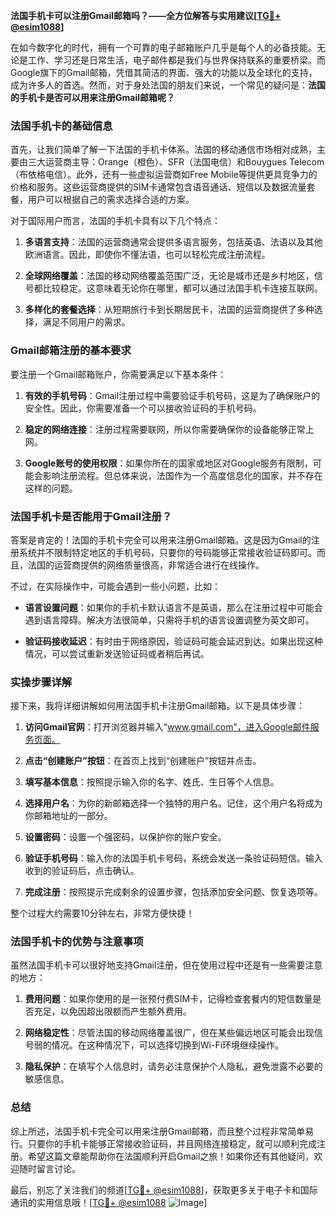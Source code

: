 **法国手机卡可以注册Gmail邮箱吗？——全方位解答与实用建议[[TG💪+ @esim1088](https://t.me/s/esim1088)]**

在如今数字化的时代，拥有一个可靠的电子邮箱账户几乎是每个人的必备技能。无论是工作、学习还是日常生活，电子邮件都是我们与世界保持联系的重要桥梁。而Google旗下的Gmail邮箱，凭借其简洁的界面、强大的功能以及全球化的支持，成为许多人的首选。然而，对于身处法国的朋友们来说，一个常见的疑问是：**法国的手机卡是否可以用来注册Gmail邮箱呢？**

### 法国手机卡的基础信息

首先，让我们简单了解一下法国的手机卡体系。法国的移动通信市场相对成熟，主要由三大运营商主导：Orange（橙色）、SFR（法国电信）和Bouygues Telecom（布依格电信）。此外，还有一些虚拟运营商如Free Mobile等提供更具竞争力的价格和服务。这些运营商提供的SIM卡通常包含语音通话、短信以及数据流量套餐，用户可以根据自己的需求选择合适的方案。

对于国际用户而言，法国的手机卡具有以下几个特点：

1. **多语言支持**：法国的运营商通常会提供多语言服务，包括英语、法语以及其他欧洲语言。因此，即使你不懂法语，也可以轻松完成注册流程。
   
2. **全球网络覆盖**：法国的移动网络覆盖范围广泛，无论是城市还是乡村地区，信号都比较稳定。这意味着无论你在哪里，都可以通过法国手机卡连接互联网。

3. **多样化的套餐选择**：从短期旅行卡到长期居民卡，法国的运营商提供了多种选择，满足不同用户的需求。

### Gmail邮箱注册的基本要求

要注册一个Gmail邮箱账户，你需要满足以下基本条件：

1. **有效的手机号码**：Gmail注册过程中需要验证手机号码，这是为了确保账户的安全性。因此，你需要准备一个可以接收验证码的手机号码。
   
2. **稳定的网络连接**：注册过程需要联网，所以你需要确保你的设备能够正常上网。

3. **Google账号的使用权限**：如果你所在的国家或地区对Google服务有限制，可能会影响注册流程。但总体来说，法国作为一个高度信息化的国家，并不存在这样的问题。

### 法国手机卡是否能用于Gmail注册？

答案是肯定的！法国的手机卡完全可以用来注册Gmail邮箱。这是因为Gmail的注册系统并不限制特定地区的手机号码，只要你的号码能够正常接收验证码即可。而且，法国的运营商提供的网络质量很高，非常适合进行在线操作。

不过，在实际操作中，可能会遇到一些小问题，比如：

- **语言设置问题**：如果你的手机卡默认语言不是英语，那么在注册过程中可能会遇到语言障碍。解决方法很简单，只需将手机的语言设置调整为英文即可。
  
- **验证码接收延迟**：有时由于网络原因，验证码可能会延迟到达。如果出现这种情况，可以尝试重新发送验证码或者稍后再试。

### 实操步骤详解

接下来，我将详细讲解如何用法国手机卡注册Gmail邮箱。以下是具体步骤：

1. **访问Gmail官网**：打开浏览器并输入“www.gmail.com”，进入Google邮件服务页面。

2. **点击“创建账户”按钮**：在首页上找到“创建账户”按钮并点击。

3. **填写基本信息**：按照提示输入你的名字、姓氏、生日等个人信息。

4. **选择用户名**：为你的新邮箱选择一个独特的用户名。记住，这个用户名将成为你邮箱地址的一部分。

5. **设置密码**：设置一个强密码，以保护你的账户安全。

6. **验证手机号码**：输入你的法国手机卡号码，系统会发送一条验证码短信。输入收到的验证码后，点击确认。

7. **完成注册**：按照提示完成剩余的设置步骤，包括添加安全问题、恢复选项等。

整个过程大约需要10分钟左右，非常方便快捷！

### 法国手机卡的优势与注意事项

虽然法国手机卡可以很好地支持Gmail注册，但在使用过程中还是有一些需要注意的地方：

1. **费用问题**：如果你使用的是一张预付费SIM卡，记得检查套餐内的短信数量是否充足，以免因超出限额而产生额外费用。

2. **网络稳定性**：尽管法国的移动网络覆盖很广，但在某些偏远地区可能会出现信号弱的情况。在这种情况下，可以选择切换到Wi-Fi环境继续操作。

3. **隐私保护**：在填写个人信息时，请务必注意保护个人隐私，避免泄露不必要的敏感信息。

### 总结

综上所述，法国手机卡完全可以用来注册Gmail邮箱，而且整个过程非常简单易行。只要你的手机卡能够正常接收验证码，并且网络连接稳定，就可以顺利完成注册。希望这篇文章能帮助你在法国顺利开启Gmail之旅！如果你还有其他疑问，欢迎随时留言讨论。

最后，别忘了关注我们的频道[[TG💪+ @esim1088](https://t.me/s/esim1088)]，获取更多关于电子卡和国际通讯的实用信息哦！[[TG💪+ @esim1088](https://t.me/s/esim1088) ![Image](https://i.postimg.cc/4NQfJmqS/Snipaste-2025-05-13-00-14-12.png)]